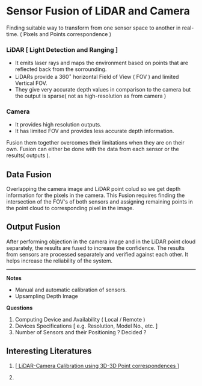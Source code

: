 # Sensor Fusion of LiDAR and Camera

Finding suitable way to transform from one sensor space to another in real-time. ( Pixels and Points correspondence )

### LiDAR [ Light Detection and Ranging ]

- It emits laser rays  and maps the environment based on points that are reflected back from the sorrounding.
- LiDARs provide a $360^{\circ}$ horizontal Field of View ( FOV ) and limited Vertical FOV.
- They give very accurate depth values in comparison to the camera but the output is sparse( not as high-resolution as from camera )

### Camera

- It provides high resolution outputs.
- It has limited FOV and provides less accurate depth information.

Fusion them together overcomes their limitations when they are on their own. Fusion can either be done with the data from each sensor or the results( outputs ).

## Data Fusion

Overlapping the camera image and LiDAR point colud so we get depth information for the pixels in the camera. This Fusion requires finding the intersection of the FOV's of  both sensors and assigning remaining points in the point cloud to corresponding pixel in the image. 

## Output Fusion

After performing objection in the camera image and in the LiDAR point cloud separately,   the results are fused to increase the confidence. The results from sensors are processed separately and verified against each other. It helps increase the reliability of the system.

____

**Notes**

- Manual and automatic calibration of sensors.
- Upsampling Depth Image


**Questions**

1. Computing Device and Availability ( Local / Remote )
2. Devices Specifications [ e.g. Resolution, Model No., etc. ]
3. Number of Sensors and their Positioning ? Decided ?

## Interesting Literatures

1. [[ LiDAR-Camera Calibration using 3D-3D Point correspondences ](https://arxiv.org/pdf/1705.09785.pdf)]

2. 
